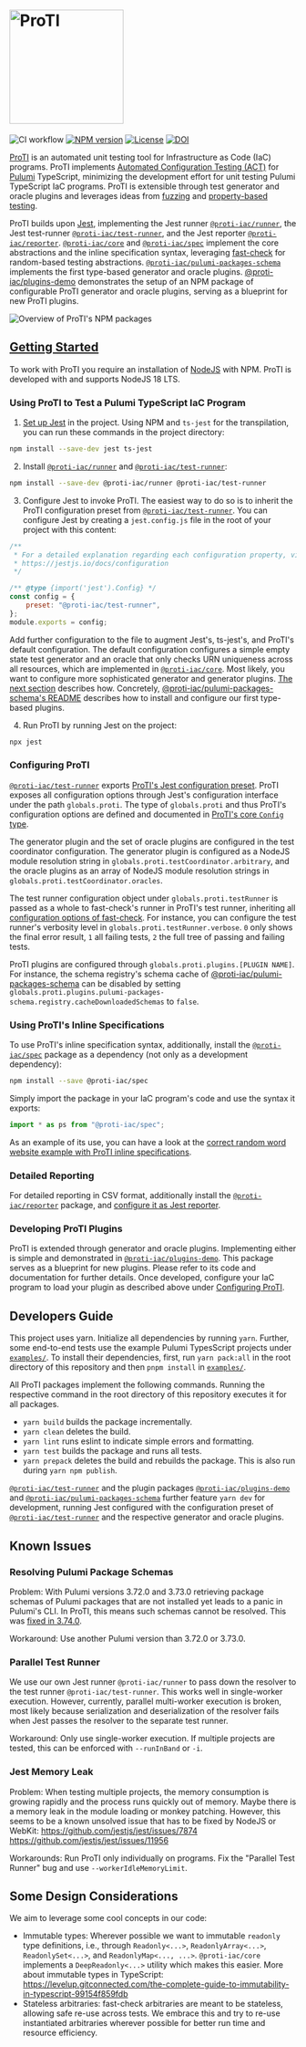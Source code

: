 # <img src="https://proti-iac.github.io/assets/img/logo.svg" alt="ProTI" width="200" />

![CI workflow](https://github.com/proti-iac/proti/actions/workflows/ci.yaml/badge.svg)
[![NPM version](https://badge.fury.io/js/%40proti-iac%2Fcore.svg)](https://npmjs.com/package/@proti-iac/core)
[![License](https://img.shields.io/github/license/proti-iac/proti)](LICENSE)
[![DOI](https://zenodo.org/badge/706779109.svg)](https://zenodo.org/doi/10.5281/zenodo.10028479)

[ProTI](https://proti-iac.github.io) is an automated unit testing tool for Infrastructure as Code (IaC) programs. ProTI implements [Automated Configuration Testing (ACT)](https://proti-iac.github.io/#approach) for [Pulumi](https://pulumi.com) TypeScript, minimizing the development effort for unit testing Pulumi TypeScript IaC programs. ProTI is extensible through test generator and oracle plugins and leverages ideas from [fuzzing](https://en.wikipedia.org/wiki/Fuzzing) and [property-based testing](https://en.wikipedia.org/wiki/Software_testing#Property_testing).

ProTI builds upon [Jest](https://jestjs.io/), implementing the Jest runner [`@proti-iac/runner`](./proti-runner/), the Jest test-runner [`@proti-iac/test-runner`](./proti-test-runner/), and the Jest reporter [`@proti-iac/reporter`](./proti-reporter/). [`@proti-iac/core`](./proti-core/) and [`@proti-iac/spec`](./proti-spec/) implement the core abstractions and the inline specification syntax, leveraging [fast-check](https://fast-check.dev) for random-based testing abstractions. [`@proti-iac/pulumi-packages-schema`](./proti-pulumi-packages-schema/) implements the first type-based generator and oracle plugins. [@proti-iac/plugins-demo](./proti-plugins-demo/) demonstrates the setup of an NPM package of configurable ProTI generator and oracle plugins, serving as a blueprint for new ProTI plugins.

![Overview of ProTI's NPM packages](https://proti-iac.github.io/assets/img/proti-packages.svg)

## [Getting Started](https://proti-iac.github.io/#getting-started)

To work with ProTI you require an installation of [NodeJS](https://nodejs.org/) with NPM. ProTI is developed with and supports NodeJS 18 LTS.

### Using ProTI to Test a Pulumi TypeScript IaC Program

1. [Set up Jest](https://jestjs.io/docs/getting-started) in the project. Using NPM and `ts-jest` for the transpilation, you can run these commands in the project directory:

```bash
npm install --save-dev jest ts-jest
```

2. Install [`@proti-iac/runner`](./proti-runner/) and [`@proti-iac/test-runner`](./proti-test-runner/):

```bash
npm install --save-dev @proti-iac/runner @proti-iac/test-runner
```

3. Configure Jest to invoke ProTI. The easiest way to do so is to inherit the ProTI configuration preset from [`@proti-iac/test-runner`](./proti-test-runner/). You can configure Jest by creating a `jest.config.js` file in the root of your project with this content:

```js
/**
 * For a detailed explanation regarding each configuration property, visit:
 * https://jestjs.io/docs/configuration
 */

/** @type {import('jest').Config} */
const config = {
	preset: "@proti-iac/test-runner",
};
module.exports = config;
```

Add further configuration to the file to augment Jest's, ts-jest's, and ProTI's default configuration. The default configuration configures a simple empty state test generator and an oracle that only checks URN uniqueness across all resources, which are implemented in [`@proti-iac/core`](./proti-core/). Most likely, you want to configure more sophisticated generator and generator plugins. [The next section](#configuring-proti) describes how. Concretely, [@proti-iac/pulumi-packages-schema's README](./proti-pulumi-packages-schema/README.md) describes how to install and configure our first type-based plugins.

4. Run ProTI by running Jest on the project:

```bash
npx jest
```

### Configuring ProTI

[`@proti-iac/test-runner`](./proti-test-runner/) exports [ProTI's Jest configuration preset](./proti-test-runner/src/jest-preset.ts). ProTI exposes all configuration options through Jest's configuration interface under the path `globals.proti`. The type of `globals.proti` and thus ProTI's configuration options are defined and documented in [ProTI's core `Config` type](./proti-core/src/config.ts).

The generator plugin and the set of oracle plugins are configured in the test coordinator configuration. The generator plugin is configured as a NodeJS module resolution string in `globals.proti.testCoordinator.arbitrary`, and the oracle plugins as an array of NodeJS module resolution strings in `globals.proti.testCoordinator.oracles`.

The test runner configuration object under `globals.proti.testRunner` is passed as a whole to fast-check's runner in ProTI's test runner, inheriting all [configuration options of fast-check](https://fast-check.dev/api-reference/interfaces/Parameters.html). For instance, you can configure the test runner's verbosity level in `globals.proti.testRunner.verbose`. `0` only shows the final error result, `1` all failing tests, `2` the full tree of passing and failing tests.

ProTI plugins are configured through `globals.proti.plugins.[PLUGIN NAME]`. For instance, the schema registry's schema cache of [@proti-iac/pulumi-packages-schema](./proti-pulumi-packages-schema/) can be disabled by setting `globals.proti.plugins.pulumi-packages-schema.registry.cacheDownloadedSchemas` to `false`.

### Using ProTI's Inline Specifications

To use ProTI's inline specification syntax, additionally, install the [`@proti-iac/spec`](./proti-spec/) package as a dependency (not only as a development dependency):

```bash
npm install --save @proti-iac/spec
```

Simply import the package in your IaC program's code and use the syntax it exports:

```ts
import * as ps from "@proti-iac/spec";
```

As an example of its use, you can have a look at the [correct random word website example with ProTI inline specifications](./examples/random-word-webpage/correct-proti-spec/index.ts).

### Detailed Reporting

For detailed reporting in CSV format, additionally install the [`@proti-iac/reporter`](./proti-reporter/) package, and [configure it as Jest reporter](https://jestjs.io/docs/configuration#reporters-arraymodulename--modulename-options).

### Developing ProTI Plugins

ProTI is extended through generator and oracle plugins. Implementing either is simple and demonstrated in [`@proti-iac/plugins-demo`](./proti-plugins-demo/). This package serves as a blueprint for new plugins. Please refer to its code and documentation for further details. Once developed, configure your IaC program to load your plugin as described above under [Configuring ProTI](#configuring-proti).

## Developers Guide

This project uses yarn. Initialize all dependencies by running `yarn`. Further, some end-to-end tests use the example Pulumi TypesScript projects under [`examples/`](./examples/). To install their dependencies, first, run `yarn pack:all` in the root directory of this repository and then `pnpm install` in [`examples/`](./examples/).

All ProTI packages implement the following commands. Running the respective command in the root directory of this repository executes it for all packages.

* `yarn build` builds the package incrementally.
* `yarn clean` deletes the build.
* `yarn lint` runs eslint to indicate simple errors and formatting.
* `yarn test` builds the package and runs all tests.
* `yarn prepack` deletes the build and rebuilds the package. This is also run during `yarn npm publish`.

[`@proti-iac/test-runner`](./proti-test-runner/) and the plugin packages [`@proti-iac/plugins-demo`](./proti-plugins-demo/) and [`@proti-iac/pulumi-packages-schema`](./proti-pulumi-packages-schema/) further feature `yarn dev` for development, running Jest configured with the configuration preset of [`@proti-iac/test-runner`](./proti-test-runner/) and the respective generator and oracle plugins.

## Known Issues

### Resolving Pulumi Package Schemas

Problem: With Pulumi versions 3.72.0 and 3.73.0 retrieving package schemas of Pulumi packages that are not installed yet leads to a panic in Pulumi's CLI. In ProTI, this means such schemas cannot be resolved. This was [fixed in 3.74.0](https://github.com/pulumi/pulumi/issues/13279).

Workaround: Use another Pulumi version than 3.72.0 or 3.73.0.

### Parallel Test Runner

We use our own Jest runner `@proti-iac/runner` to pass down the resolver to the test runner `@proti-iac/test-runner`. This works well in single-worker execution. However, currently, parallel multi-worker execution is broken, most likely because serialization and deserialization of the resolver fails when Jest passes the resolver to the separate test runner.

Workaround: Only use single-worker execution. If multiple projects are tested, this can be enforced with `--runInBand` or `-i`.

### Jest Memory Leak

Problem: When testing multiple projects, the memory consumption is growing rapidly and the process runs quickly out of memory. Maybe there is a memory leak in the module loading or monkey patching. However, this seems to be a known unsolved issue that has to be fixed by NodeJS or WebKit: https://github.com/jestjs/jest/issues/7874 https://github.com/jestjs/jest/issues/11956

Workarounds: Run ProTI only individually on programs. Fix the "Parallel Test Runner" bug and use `--workerIdleMemoryLimit`.

## Some Design Considerations

We aim to leverage some cool concepts in our code:

* Immutable types: Wherever possible we want to immutable `readonly` type definitions, i.e., through `Readonly<...>`, `ReadonlyArray<...>`, `ReadonlySet<...>`, and `ReadonlyMap<..., ...>`. `@proti-iac/core` implements a `DeepReadonly<...>` utility which makes this easier. More about immutable types in TypeScript: https://levelup.gitconnected.com/the-complete-guide-to-immutability-in-typescript-99154f859fdb
* Stateless arbitraries: fast-check arbitraries are meant to be stateless, allowing safe re-use across tests. We embrace this and try to re-use instantiated arbitraries wherever possible for better run time and resource efficiency. 
